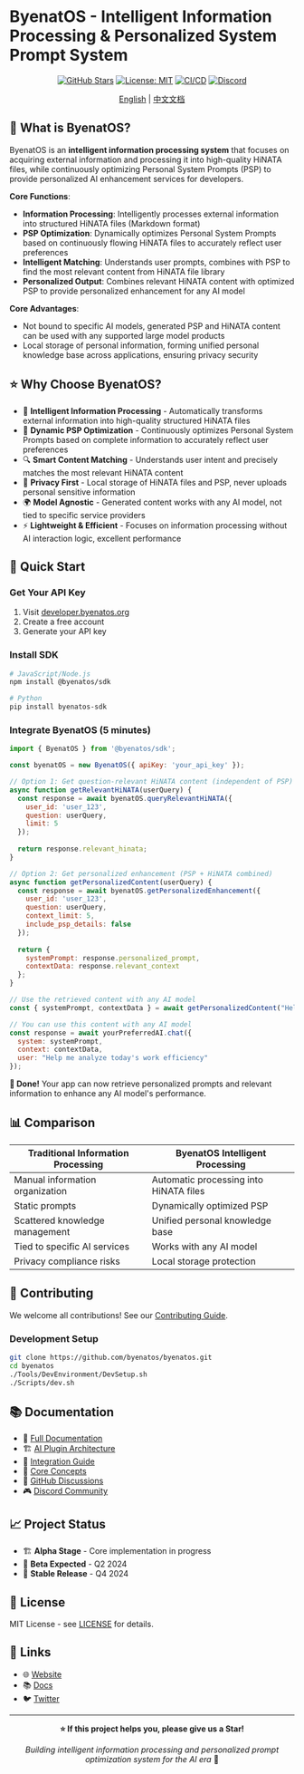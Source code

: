 # ByenatOS - Intelligent Information Processing & Personalized System Prompt System

<div align="center">

[![GitHub Stars](https://img.shields.io/github/stars/byenatos/byenatos?style=social)](https://github.com/byenatos/byenatos)
[![License: MIT](https://img.shields.io/badge/License-MIT-yellow.svg)](https://opensource.org/licenses/MIT)
[![CI/CD](https://github.com/byenatos/byenatos/workflows/CI/badge.svg)](https://github.com/byenatos/byenatos/actions)
[![Discord](https://img.shields.io/discord/1234567890?color=7289da&label=Discord&logo=discord&logoColor=white)](https://discord.gg/byenatos)

[English](README.md) | [中文文档](README.zh.md)

</div>

## 🚀 What is ByenatOS?

ByenatOS is an **intelligent information processing system** that focuses on acquiring external information and processing it into high-quality HiNATA files, while continuously optimizing Personal System Prompts (PSP) to provide personalized AI enhancement services for developers.

**Core Functions**:
- **Information Processing**: Intelligently processes external information into structured HiNATA files (Markdown format)
- **PSP Optimization**: Dynamically optimizes Personal System Prompts based on continuously flowing HiNATA files to accurately reflect user preferences
- **Intelligent Matching**: Understands user prompts, combines with PSP to find the most relevant content from HiNATA file library
- **Personalized Output**: Combines relevant HiNATA content with optimized PSP to provide personalized enhancement for any AI model

**Core Advantages**:
- Not bound to specific AI models, generated PSP and HiNATA content can be used with any supported large model products
- Local storage of personal information, forming unified personal knowledge base across applications, ensuring privacy security

## ⭐ Why Choose ByenatOS?

- 🧠 **Intelligent Information Processing** - Automatically transforms external information into high-quality structured HiNATA files
- 🎯 **Dynamic PSP Optimization** - Continuously optimizes Personal System Prompts based on complete information to accurately reflect user preferences
- 🔍 **Smart Content Matching** - Understands user intent and precisely matches the most relevant HiNATA content
- 🔐 **Privacy First** - Local storage of HiNATA files and PSP, never uploads personal sensitive information
- 🌍 **Model Agnostic** - Generated content works with any AI model, not tied to specific service providers
- ⚡ **Lightweight & Efficient** - Focuses on information processing without AI interaction logic, excellent performance

## 🚀 Quick Start

### Get Your API Key
1. Visit [developer.byenatos.org](https://developer.byenatos.org)
2. Create a free account
3. Generate your API key

### Install SDK
```bash
# JavaScript/Node.js
npm install @byenatos/sdk

# Python
pip install byenatos-sdk
```

### Integrate ByenatOS (5 minutes)
```javascript
import { ByenatOS } from '@byenatos/sdk';

const byenatOS = new ByenatOS({ apiKey: 'your_api_key' });

// Option 1: Get question-relevant HiNATA content (independent of PSP)
async function getRelevantHiNATA(userQuery) {
  const response = await byenatOS.queryRelevantHiNATA({
    user_id: 'user_123',
    question: userQuery,
    limit: 5
  });
  
  return response.relevant_hinata;
}

// Option 2: Get personalized enhancement (PSP + HiNATA combined)
async function getPersonalizedContent(userQuery) {
  const response = await byenatOS.getPersonalizedEnhancement({
    user_id: 'user_123',
    question: userQuery,
    context_limit: 5,
    include_psp_details: false
  });
  
  return {
    systemPrompt: response.personalized_prompt,
    contextData: response.relevant_context
  };
}

// Use the retrieved content with any AI model
const { systemPrompt, contextData } = await getPersonalizedContent("Help me analyze today's work efficiency");

// You can use this content with any AI model
const response = await yourPreferredAI.chat({
  system: systemPrompt,
  context: contextData,
  user: "Help me analyze today's work efficiency"
});
```

**🎉 Done!** Your app can now retrieve personalized prompts and relevant information to enhance any AI model's performance.

## 📊 Comparison

| Traditional Information Processing | ByenatOS Intelligent Processing |
|-----------------------------------|--------------------------------|
| Manual information organization | Automatic processing into HiNATA files |
| Static prompts | Dynamically optimized PSP |
| Scattered knowledge management | Unified personal knowledge base |
| Tied to specific AI services | Works with any AI model |
| Privacy compliance risks | Local storage protection |

## 🤝 Contributing

We welcome all contributions! See our [Contributing Guide](CONTRIBUTING.md).

### Development Setup

```bash
git clone https://github.com/byenatos/byenatos.git
cd byenatos
./Tools/DevEnvironment/DevSetup.sh
./Scripts/dev.sh
```

## 📚 Documentation

- 📖 [Full Documentation](https://docs.byenatos.org)
- 🏗️ [AI Plugin Architecture](Documentation/en/Architecture/AIOperatingSystemArchitecture.md)
- 🚀 [Integration Guide](Documentation/en/DeveloperGuide/IntegrationGuide.md)
- 🧠 [Core Concepts](Documentation/en/UserGuide/CoreConcepts.md)
- 💬 [GitHub Discussions](https://github.com/byenatos/byenatos/discussions)
- 🎮 [Discord Community](https://discord.gg/byenatos)

## 📈 Project Status

- 🏗️ **Alpha Stage** - Core implementation in progress
- 📅 **Beta Expected** - Q2 2024
- 🎯 **Stable Release** - Q4 2024

## 📄 License

MIT License - see [LICENSE](LICENSE) for details.

## 🔗 Links

- 🌐 [Website](https://byenatos.org)
- 📚 [Docs](https://docs.byenatos.org)
- 🐦 [Twitter](https://twitter.com/ByenatOS)

---

<div align="center">

**⭐ If this project helps you, please give us a Star!**

*Building intelligent information processing and personalized prompt optimization system for the AI era* 🚀

</div>